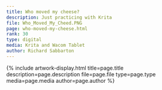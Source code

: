 ```yaml
---
title: Who moved my cheese?
description: Just practicing with Krita
file: Who_Moved_My_Cheed.PNG
page: who-moved-my-cheese.html
rank: 30
type: digital
media: Krita and Wacom Tablet
author: Richard Sabbarton
---
```




{% include artwork-display.html title=page.title description=page.description file=page.file type=page.type media=page.media author=page.author %}